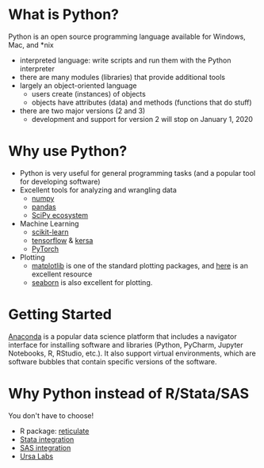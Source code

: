 # What is Python?

Python is an open source programming language available for Windows, Mac, and *nix

* interpreted language: write scripts and run them with the Python interpreter
* there are many modules (libraries) that provide additional tools
* largely an object-oriented language
  + users create (instances) of objects
  + objects have attributes (data) and methods (functions that do stuff)
* there are two major versions (2 and 3)
  + development and support for version 2 will stop on January 1, 2020

# Why use Python?

* Python is very useful for general programming tasks (and a popular tool for developing software)
* Excellent tools for analyzing and wrangling data
  + [numpy](https://numpy.org/)
  + [pandas](https://pandas.pydata.org/)
  + [SciPy ecosystem](https://www.scipy.org/) 
* Machine Learning
  + [scikit-learn](https://scikit-learn.org/stable/)
  + [tensorflow](https://pypi.org/project/tensorflow/) & [kersa](https://keras.io/)
  + [PyTorch](https://pytorch.org/)
* Plotting
  + [matplotlib](https://matplotlib.org/stable/tutorials/index) is one of the standard plotting packages, and [here](https://pbpython.com/effective-matplotlib.html) is an excellent resource 
  + [seaborn](https://seaborn.pydata.org/examples/index.html) is also excellent for plotting.

# Getting Started

[Anaconda](https://www.anaconda.com/) is a popular data science platform that includes a navigator
interface for installing software and libraries (Python, PyCharm, Jupyter Notebooks, R, RStudio, etc.).
It also support virtual environments, which are software bubbles that contain specific versions of
the software.

# Why Python instead of R/Stata/SAS

You don't have to choose!

* R package: [reticulate](https://rstudio.github.io/reticulate/)
* [Stata integration](https://www.stata.com/new-in-stata/python-integration/)
* [SAS integration](https://developer.sas.com/guides/python.html)
* [Ursa Labs](https://ursalabs.org)
